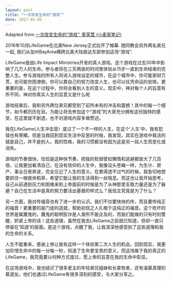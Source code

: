 ```yaml
---
layout: post
title: "一次改变生命的“游戏”"
date: 2017-02-05
---
```


<div class="container">
  Adapted from <a href="http://mp.weixin.qq.com/s/HnHQ2q2Ye1QpujlSLYSW6w">一次改变生命的“游戏”, 童芙萱 (小麦家笔记)</a>
  <p/>
  2016年10月LifeGame在北美New Jersey正式拉开了帷幕. 随同教会另外两名弟兄一起, 我们从加州BayArea横跨北美大陆抵达东部参加这场“游戏”.
  <p/>
  <span class="green-text flow-text">
    LifeGame是由Life Impact Ministries开发的真人游戏。这个游戏在过去30年中影响了几万人的生命。参与者将在三天两夜的时间里体验从15岁一直到生命结束的完整人生。参与游戏的所有人将进入游戏设定的城市，在这个城市中，你可能家财万贯，也可能穷困潦倒，你可以靠自己的努力改变人生，也可以任凭命运的安排。更重要的是，在这个过程中，你将会看到人生的意义。现实中，神对每个人的旨意有所不同，神对你真实人生的旨意又是什么呢
  </span>
  <p/>
  游戏结束后，我和另外两位弟兄都受到了前所未有的冲击和震撼！其中的每一个细节，如今都历历在目。为能让将去参加这个“游戏”的大家充分拥有这份独特的感受，在这里就不剧透，也不对游戏内容多做赘述。
  <p/>
  我在LifeGame(人生冲击营）度过了一个不一样的人生，在这个‘人生’中，我有犯错也有荣耀。但是当我回到现实生活中反思的时候，我发现，其实在游戏中我活的就是自己，并不是别人。我的性格，我的习惯都没有因为这是另一段人生而变化或消失。
  <p/>
  游戏的节奏很快，恰恰是这种快节奏，把我的软弱譬如懒惰和逃避都放大了几百倍，让我更加看清自己，在没有信仰的人生中，我像没头苍蝇一样，为生计、房产、事业日夜奔波，完全忘记了人生的意义。在累得透不过气的时候，我急切地想要抓住一根救命稻草，希望它能让我的生活得到一丝喘息。而这也让我开始思考，自己从前遇到压力和困难来到上帝面前的时候是为了从神那里支取力量还是为了躲避？自己在生活中是真的努力要活出基督的样式么？我信主究竟是为了什么？
  <p/>
  另一方面，我对传福音也有了进一步的认识。我们不仅要快快的传，而且要传纯正的福音！更重要的是门徒的造就，帮助初信之人扎根于这纯正的福音。这个败坏的世界是属魔鬼的，魔鬼的聪明狡诈是人类所不能企及的，而我们能做的只有时刻警醒，抓紧上帝的话！这些道理，虽然在我去LifeGame之前就已知道，但却一直只停留在‘知道’的层面。是这个游戏，点醒了我，让我深深地感受到了这些道理和我的生命的关系。
  <p/>
  人生不能重来，感谢上帝让我有这样一个体验第二次人生的机会。回到现实，我更加珍惜生命中的每一分每一秒，知道了生命更宝贵的意义，而这场属于我的真正的LifeGame，我究竟要以何种方式度过，愿上帝的旨意在我的生命中彰显。
  <p/>
  在这场游戏中，我也结识了很多爱主的年轻弟兄姐妹和长辈牧者，还有渴慕真理的慕道友。他们也通过LifeGame有很多深刻的感受，与大家分享之。
</div>
